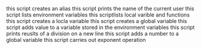 this script creates an alias
this script prints the name of the current user
this script lists environment variables
this scriptlists local varible and functions
this script creates a locla variable
this script creates a global variable
this script adds value to a variable stored in the environment variables
this script prints reuslts of a division on a new line
this script adds a number to a global variable
this script carries out exponent operation
